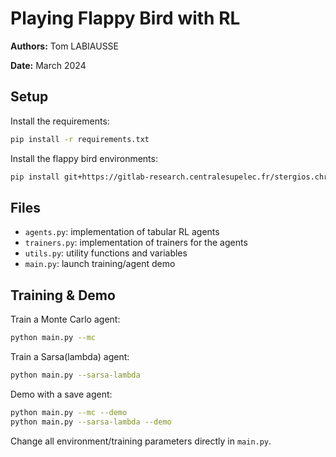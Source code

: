 # Playing Flappy Bird with RL

**Authors:** Tom LABIAUSSE

**Date:** March 2024

## Setup

Install the requirements:
```bash
pip install -r requirements.txt
```

Install the flappy bird environments:
```bash
pip install git+https://gitlab-research.centralesupelec.fr/stergios.christodoulidis/text-flappy-bird-gym.git
```

## Files

* `agents.py`: implementation of tabular RL agents
* `trainers.py`: implementation of trainers for the agents
* `utils.py`: utility functions and variables
* `main.py`: launch training/agent demo

## Training & Demo

Train a Monte Carlo agent:
```bash
python main.py --mc
```

Train a Sarsa(lambda) agent:
```bash
python main.py --sarsa-lambda
```

Demo with a save agent:
```bash
python main.py --mc --demo
python main.py --sarsa-lambda --demo
```

Change all environment/training parameters directly in `main.py`.
